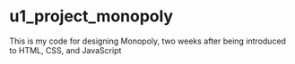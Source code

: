 # u1_project_monopoly
This is my code for designing Monopoly, two weeks after being introduced to HTML, CSS, and JavaScript
